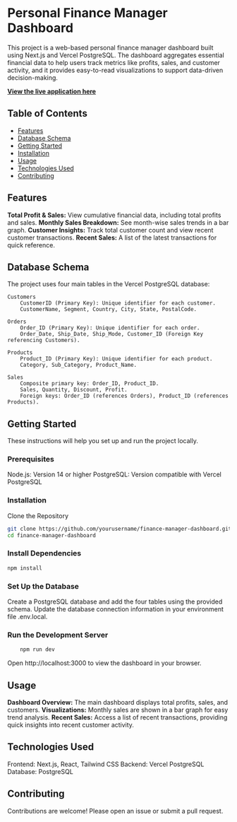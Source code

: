 # Personal Finance Manager Dashboard

This project is a web-based personal finance manager dashboard built using Next.js and Vercel PostgreSQL. The dashboard aggregates essential financial data to help users track metrics like profits, sales, and customer activity, and it provides easy-to-read visualizations to support data-driven decision-making.

**[View the live application here](https://dbms-mini-project-pi.vercel.app/dashboard)**

## Table of Contents

- [Features](#features)
- [Database Schema](#database-schema)
- [Getting Started](#getting-started)
- [Installation](#installation)
- [Usage](#usage)
- [Technologies Used](#technologies-used)
- [Contributing](#contributing)

## Features

**Total Profit & Sales:** View cumulative financial data, including total profits and sales.
**Monthly Sales Breakdown:** See month-wise sales trends in a bar graph.
**Customer Insights:** Track total customer count and view recent customer transactions.
**Recent Sales:** A list of the latest transactions for quick reference.

## Database Schema

The project uses four main tables in the Vercel PostgreSQL database:

    Customers
        CustomerID (Primary Key): Unique identifier for each customer.
        CustomerName, Segment, Country, City, State, PostalCode.

    Orders
        Order_ID (Primary Key): Unique identifier for each order.
        Order_Date, Ship_Date, Ship_Mode, Customer_ID (Foreign Key referencing Customers).

    Products
        Product_ID (Primary Key): Unique identifier for each product.
        Category, Sub_Category, Product_Name.

    Sales
        Composite primary key: Order_ID, Product_ID.
        Sales, Quantity, Discount, Profit.
        Foreign keys: Order_ID (references Orders), Product_ID (references Products).

## Getting Started

These instructions will help you set up and run the project locally.
### Prerequisites

Node.js: Version 14 or higher
PostgreSQL: Version compatible with Vercel PostgreSQL

### Installation

Clone the Repository

```bash
git clone https://github.com/yourusername/finance-manager-dashboard.git
cd finance-manager-dashboard
```

### Install Dependencies
```bash
npm install
```

### Set Up the Database

Create a PostgreSQL database and add the four tables using the provided schema.
Update the database connection information in your environment file .env.local.

### Run the Development Server
```bash
    npm run dev
```
Open http://localhost:3000 to view the dashboard in your browser.

## Usage

**Dashboard Overview:** The main dashboard displays total profits, sales, and customers.
**Visualizations:** Monthly sales are shown in a bar graph for easy trend analysis.
**Recent Sales:** Access a list of recent transactions, providing quick insights into recent customer activity.

## Technologies Used

Frontend: Next.js, React, Tailwind CSS
Backend: Vercel PostgreSQL
Database: PostgreSQL

## Contributing

Contributions are welcome! Please open an issue or submit a pull request.
